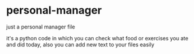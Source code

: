 # personal-manager
just a personal manager file

it's a python code in which you can check what food or exercises you ate and did today, also you can add new text to your files easily
